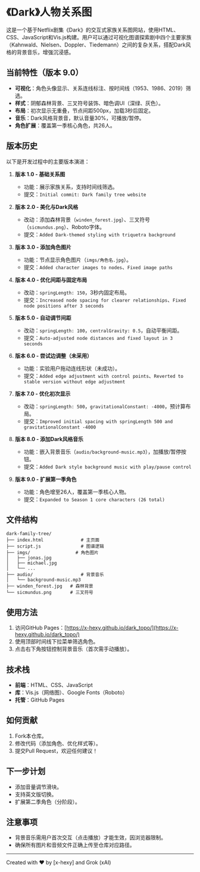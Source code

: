 # 《Dark》人物关系图

这是一个基于Netflix剧集《Dark》的交互式家族关系图网站，使用HTML、CSS、JavaScript和Vis.js构建。用户可以通过可视化图谱探索剧中四个主要家族（Kahnwald、Nielsen、Doppler、Tiedemann）之间的复杂关系，搭配Dark风格的背景音乐，增强沉浸感。

## 当前特性（版本 9.0）
- **可视化**：角色头像显示、关系连线标注、按时间线（1953、1986、2019）筛选。
- **样式**：阴郁森林背景、三叉符号装饰、暗色调UI（深绿、灰色）。
- **布局**：初次显示无重叠，节点间距500px，加载3秒后固定。
- **音乐**：Dark风格背景音，默认音量30%，可播放/暂停。
- **角色扩展**：覆盖第一季核心角色，共26人。

## 版本历史
以下是开发过程中的主要版本演进：

1. **版本 1.0 - 基础关系图**
   - 功能：展示家族关系，支持时间线筛选。
   - 提交：`Initial commit: Dark family tree website`

2. **版本 2.0 - 美化与Dark风格**
   - 改动：添加森林背景（`winden_forest.jpg`）、三叉符号（`sicmundus.png`）、Roboto字体。
   - 提交：`Added Dark-themed styling with triquetra background`

3. **版本 3.0 - 添加角色图片**
   - 功能：节点显示角色图片（`imgs/角色名.jpg`）。
   - 提交：`Added character images to nodes`、`Fixed image paths`

4. **版本 4.0 - 优化间距与固定布局**
   - 改动：`springLength: 150`，3秒内固定布局。
   - 提交：`Increased node spacing for clearer relationships`、`Fixed node positions after 3 seconds`

5. **版本 5.0 - 自动调节间距**
   - 改动：`springLength: 100`，`centralGravity: 0.5`，自动平衡间距。
   - 提交：`Auto-adjusted node distances and fixed layout in 3 seconds`

6. **版本 6.0 - 尝试边调整（未采用）**
   - 功能：实验用户拖动连线形状（未成功）。
   - 提交：`Added edge adjustment with control points`、`Reverted to stable version without edge adjustment`

7. **版本 7.0 - 优化初次显示**
   - 改动：`springLength: 500`，`gravitationalConstant: -4000`，预计算布局。
   - 提交：`Improved initial spacing with springLength 500 and gravitationalConstant -4000`

8. **版本 8.0 - 添加Dark风格音乐**
   - 功能：嵌入背景音乐（`audio/background-music.mp3`），加播放/暂停按钮。
   - 提交：`Added Dark style background music with play/pause control`

9. **版本 9.0 - 扩展第一季角色**
   - 功能：角色增至26人，覆盖第一季核心人物。
   - 提交：`Expanded to Season 1 core characters (26 total)`

## 文件结构
```
dark-family-tree/
├── index.html              # 主页面
├── script.js               # 图谱逻辑
├── imgs/                 # 角色图片
│   ├── jonas.jpg
│   ├── michael.jpg
│   └── ...
├── audio/                  # 背景音乐
│   └── background-music.mp3
├── winden_forest.jpg   # 森林背景
└── sicmundus.png       # 三叉符号
```

## 使用方法
1. 访问GitHub Pages：[https://x-hexy.github.io/dark_topo/](https://x-hexy.github.io/dark_topo/)
2. 使用顶部时间线下拉菜单筛选角色。
3. 点击右下角按钮控制背景音乐（首次需手动播放）。

## 技术栈
- **前端**：HTML、CSS、JavaScript
- **库**：Vis.js（网络图）、Google Fonts（Roboto）
- **托管**：GitHub Pages

## 如何贡献
1. Fork本仓库。
2. 修改代码（添加角色、优化样式等）。
3. 提交Pull Request，欢迎任何建议！

## 下一步计划
- 添加音量调节滑块。
- 支持英文版切换。
- 扩展第二季角色（分阶段）。

## 注意事项
- 背景音乐需用户首次交互（点击播放）才能生效，因浏览器限制。
- 确保所有图片和音频文件正确上传至仓库对应路径。

---
Created with ❤️ by [x-hexy] and Grok (xAI)

